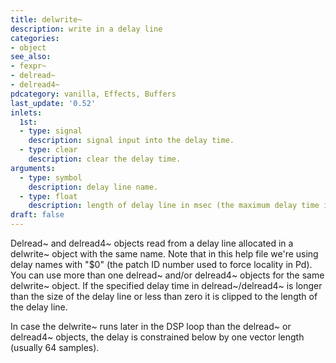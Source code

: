 ```yaml
---
title: delwrite~
description: write in a delay line
categories:
- object
see_also:
- fexpr~
- delread~
- delread4~
pdcategory: vanilla, Effects, Buffers
last_update: '0.52'
inlets:
  1st:
  - type: signal
    description: signal input into the delay time.
  - type: clear
    description: clear the delay time.
arguments:
  - type: symbol
    description: delay line name.
  - type: float
    description: length of delay line in msec (the maximum delay time in read objects).
draft: false
---
```

Delread~ and delread4~ objects read from a delay line allocated in a delwrite~ object with the same name. Note that in this help file we're using delay names with "$0" (the patch ID number used to force locality in Pd). You can use more than one delread~ and/or delread4~ objects for the same delwrite~ object. If the specified delay time in delread~/delread4~ is longer than the size of the delay line or less than zero it is clipped to the length of the delay line.

In case the delwrite~ runs later in the DSP loop than the delread~ or delread4~ objects, the delay is constrained below by one vector length (usually 64 samples).
